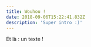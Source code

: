 ```yaml
---
title: Wouhou !
date: 2018-09-06T15:22:41.832Z
description: 'Super intro :)'
---
```

Et là : un texte !
